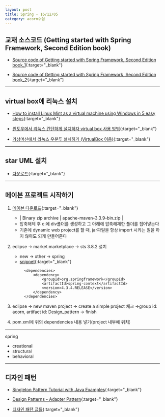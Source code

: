 ```yaml
---
layout: post
title: Spring - 16/12/05
category: acorn수업
---
```


## 교재 소스코드 (Getting started with Spring Framework, Second Edition book)

- [Source code of Getting started with Spring Framework, Second Edition book_1](https://code.google.com/archive/p/getting-started-with-spring-framework-2edition/){:target="_blank"}

- [Source code of Getting started with Spring Framework, Second Edition book_2](https://github.com/wikibook/getting-started-with-spring-framework-2edition){:target="_blank"}

---

## virtual box에 리눅스 설치

- [How to install Linux Mint as a virtual machine using Windows in 5 easy steps](http://www.everydaylinuxuser.com/2014/05/how-to-install-linux-mint-as-virtual.html){:target="_blank"}

- [윈도우에서 리눅스 간단하게 설치하자 virtual box 사용 방법](http://webcreate.tistory.com/entry/%EC%9C%88%EB%8F%84%EC%9A%B0%EC%97%90%EC%84%9C-%EB%A6%AC%EB%88%85%EC%8A%A4-%EA%B0%84%EB%8B%A8%ED%95%98%EA%B2%8C-%EC%84%A4%EC%B9%98%ED%95%98%EC%9E%90-virtual-box-%EC%82%AC%EC%9A%A9-%EB%B0%A9%EB%B2%95){:target="_blank"}

- [가상머신에서 리눅스 우분투 설치하기 (VirtualBox 이용)](http://thinkpro.tistory.com/40){:target="_blank"}

---

## star UML 설치
- [다운로드](http://staruml.io/download){:target="_blank"}

---

## 메이븐 프로젝트 시작하기

1. [메이븐 다운로드](http://maven.apache.org/download.cgi){:target="_blank"}
   - | Binary zip archive | apache-maven-3.3.9-bin.zip |
   - 압축해제 후 c:에 div폴더를 생성하고 그 아래에 압축해제한 풀더를 집어넣는다
   - 기존에 dynamic web project를 할 때, jar파일을 항상 import 시키는 일을 하지 않아도 되게 만들어준다

2. eclipse → market marketplace → sts 3.8.2 설치
   - new → other → spring
   - [snippet](http://projects.spring.io/spring-framework){:target="_blank"}
     ```
       <dependencies>
           <dependency>
               <groupId>org.springframework</groupId>
               <artifactId>spring-context</artifactId>
               <version>4.3.4.RELEASE</version>
           </dependency>
       </dependencies>
     ```  

3. eclipse → new maven project → create a simple project 체크 →group id: acorn, artifact id: Design_pattern → finish
4. pom.xml에 위의 dependencies 내용 넣기(project 내부에 위치)

---

spring
- creational
- structural
- behavioral

---

## 디자인 패턴

- [Singleton Pattern Tutorial with Java Examples](https://dzone.com/articles/design-patterns-singleton){:target="_blank"}

- [Design Patterns - Adapter Pattern](https://www.tutorialspoint.com/design_pattern/adapter_pattern.htm){:target="_blank"}

- [디자인 패턴 글들](https://blog.seotory.com/categories/dev/){:target="_blank"}
